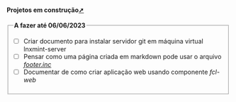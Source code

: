 <!-- markdownlint-disable-next-line -->
#### Projetos em construção<a href="projetos_em_construcao.html" target="_blank" title="Pressione aqui para expandir este documento em nova aba.">➚</a>

<!--TODO: em: A fazer até 06/06/2023 -->
<!-- markdownlint-disable-next-line -->
<fieldset> <legend> <b>A fazer até 06/06/2023</b></legend>

- [ ] Criar documento para instalar servidor git em máquina virtual lnxmint-server
- [ ] Pensar como uma página criada em markdown pode usar o arquivo [_footer.inc_](./js/footer.inc)
- [ ] Documentar de como criar aplicação web usando componente _fcl-web_

</fieldset>
